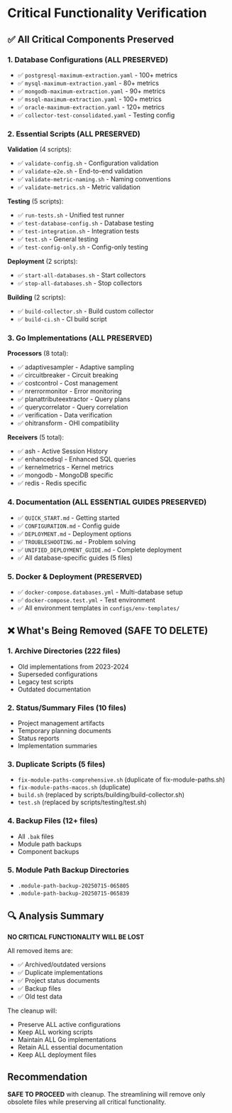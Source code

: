 # Critical Functionality Verification

## ✅ All Critical Components Preserved

### 1. Database Configurations (ALL PRESERVED)
- ✅ `postgresql-maximum-extraction.yaml` - 100+ metrics
- ✅ `mysql-maximum-extraction.yaml` - 80+ metrics  
- ✅ `mongodb-maximum-extraction.yaml` - 90+ metrics
- ✅ `mssql-maximum-extraction.yaml` - 100+ metrics
- ✅ `oracle-maximum-extraction.yaml` - 120+ metrics
- ✅ `collector-test-consolidated.yaml` - Testing config

### 2. Essential Scripts (ALL PRESERVED)
**Validation** (4 scripts):
- ✅ `validate-config.sh` - Configuration validation
- ✅ `validate-e2e.sh` - End-to-end validation
- ✅ `validate-metric-naming.sh` - Naming conventions
- ✅ `validate-metrics.sh` - Metric validation

**Testing** (5 scripts):
- ✅ `run-tests.sh` - Unified test runner
- ✅ `test-database-config.sh` - Database testing
- ✅ `test-integration.sh` - Integration tests
- ✅ `test.sh` - General testing
- ✅ `test-config-only.sh` - Config-only testing

**Deployment** (2 scripts):
- ✅ `start-all-databases.sh` - Start collectors
- ✅ `stop-all-databases.sh` - Stop collectors

**Building** (2 scripts):
- ✅ `build-collector.sh` - Build custom collector
- ✅ `build-ci.sh` - CI build script

### 3. Go Implementations (ALL PRESERVED)
**Processors** (8 total):
- ✅ adaptivesampler - Adaptive sampling
- ✅ circuitbreaker - Circuit breaking
- ✅ costcontrol - Cost management
- ✅ nrerrormonitor - Error monitoring
- ✅ planattributeextractor - Query plans
- ✅ querycorrelator - Query correlation
- ✅ verification - Data verification
- ✅ ohitransform - OHI compatibility

**Receivers** (5 total):
- ✅ ash - Active Session History
- ✅ enhancedsql - Enhanced SQL queries
- ✅ kernelmetrics - Kernel metrics
- ✅ mongodb - MongoDB specific
- ✅ redis - Redis specific

### 4. Documentation (ALL ESSENTIAL GUIDES PRESERVED)
- ✅ `QUICK_START.md` - Getting started
- ✅ `CONFIGURATION.md` - Config guide
- ✅ `DEPLOYMENT.md` - Deployment options
- ✅ `TROUBLESHOOTING.md` - Problem solving
- ✅ `UNIFIED_DEPLOYMENT_GUIDE.md` - Complete deployment
- ✅ All database-specific guides (5 files)

### 5. Docker & Deployment (PRESERVED)
- ✅ `docker-compose.databases.yml` - Multi-database setup
- ✅ `docker-compose.test.yml` - Test environment
- ✅ All environment templates in `configs/env-templates/`

## ❌ What's Being Removed (SAFE TO DELETE)

### 1. Archive Directories (222 files)
- Old implementations from 2023-2024
- Superseded configurations
- Legacy test scripts
- Outdated documentation

### 2. Status/Summary Files (10 files)
- Project management artifacts
- Temporary planning documents
- Status reports
- Implementation summaries

### 3. Duplicate Scripts (5 files)
- `fix-module-paths-comprehensive.sh` (duplicate of fix-module-paths.sh)
- `fix-module-paths-macos.sh` (duplicate)
- `build.sh` (replaced by scripts/building/build-collector.sh)
- `test.sh` (replaced by scripts/testing/test.sh)

### 4. Backup Files (12+ files)
- All `.bak` files
- Module path backups
- Component backups

### 5. Module Path Backup Directories
- `.module-path-backup-20250715-065805`
- `.module-path-backup-20250715-065839`

## 🔍 Analysis Summary

**NO CRITICAL FUNCTIONALITY WILL BE LOST**

All removed items are:
- ✅ Archived/outdated versions
- ✅ Duplicate implementations
- ✅ Project status documents
- ✅ Backup files
- ✅ Old test data

The cleanup will:
- Preserve ALL active configurations
- Keep ALL working scripts
- Maintain ALL Go implementations
- Retain ALL essential documentation
- Keep ALL deployment files

## Recommendation

**SAFE TO PROCEED** with cleanup. The streamlining will remove only obsolete files while preserving all critical functionality.